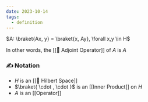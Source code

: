 ```yaml
---
date: 2023-10-14
tags:
  - definition
---
```

$A: \braket{Ax, y} = \braket{x, Ay}, \forall x,y \in H$

In other words, the [[📘 Adjoint Operator]] of $A$ is $A$
### ✍️ Notation
- $H$ is an [[📘 Hilbert Space]]
- $\braket{ \cdot , \cdot }$ is an [[Inner Product]] on $H$
- $A$ is an [[Operator]] 